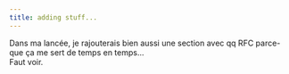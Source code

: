 ```yaml
---
title: adding stuff...
---
```


Dans ma lancée, je rajouterais bien aussi une section avec qq RFC parce-que ça
me sert de temps en temps...  
Faut voir.

